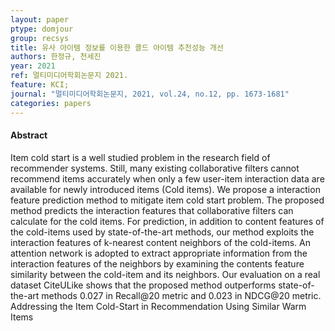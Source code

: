```yaml
---
layout: paper
ptype: domjour
group: recsys
title: 유사 아이템 정보를 이용한 콜드 아이템 추천성능 개선
authors: 한정규, 천세진
year: 2021
ref: 멀티미디어학회논문지 2021.
feature: KCI;
journal: "멀티미디어학회논문지, 2021, vol.24, no.12, pp. 1673-1681"
categories: papers
---
```


<h4><span class="badge badge-info">Abstract</span></h4>
Item cold start is a well studied problem in the research field of recommender systems. Still, many existing collaborative filters cannot recommend items accurately when only a few user-item interaction data are available for newly introduced items (Cold items). We propose a interaction feature prediction method to mitigate item cold start problem. The proposed method predicts the interaction features that collaborative filters can calculate for the cold items. For prediction, in addition to content features of the cold-items used by state-of-the-art methods, our method exploits the interaction features of k-nearest content neighbors of the cold-items. An attention network is adopted to extract appropriate information from the interaction features of the neighbors by examining the contents feature similarity between the cold-item and its neighbors. Our evaluation on a real dataset CiteULike shows that the proposed method outperforms state-of-the-art methods 0.027 in Recall@20 metric and 0.023 in NDCG@20 metric.

<div class="alert alert-warning" role="alert">
  Addressing the Item Cold-Start in Recommendation Using Similar Warm Items
</div>